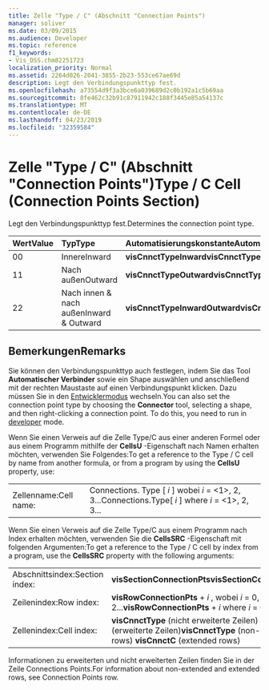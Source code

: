 ```yaml
---
title: Zelle "Type / C" (Abschnitt "Connection Points")
manager: soliver
ms.date: 03/09/2015
ms.audience: Developer
ms.topic: reference
f1_keywords:
- Vis_DSS.chm82251723
localization_priority: Normal
ms.assetid: 2264d026-2041-3855-2b23-553ce67ae69d
description: Legt den Verbindungspunkttyp fest.
ms.openlocfilehash: a73554d9f3a3bce6a039689d2c0b192a1c5b69aa
ms.sourcegitcommit: 8fe462c32b91c87911942c188f3445e85a54137c
ms.translationtype: MT
ms.contentlocale: de-DE
ms.lasthandoff: 04/23/2019
ms.locfileid: "32359584"
---
```

# <a name="type--c-cell-connection-points-section"></a><span data-ttu-id="56e29-103">Zelle "Type / C" (Abschnitt "Connection Points")</span><span class="sxs-lookup"><span data-stu-id="56e29-103">Type / C Cell (Connection Points Section)</span></span>

<span data-ttu-id="56e29-104">Legt den Verbindungspunkttyp fest.</span><span class="sxs-lookup"><span data-stu-id="56e29-104">Determines the connection point type.</span></span>
  
|<span data-ttu-id="56e29-105">**Wert**</span><span class="sxs-lookup"><span data-stu-id="56e29-105">**Value**</span></span>|<span data-ttu-id="56e29-106">**Typ**</span><span class="sxs-lookup"><span data-stu-id="56e29-106">**Type**</span></span>|<span data-ttu-id="56e29-107">**Automatisierungskonstante**</span><span class="sxs-lookup"><span data-stu-id="56e29-107">**Automation constant**</span></span>|
|:-----|:-----|:-----|
|<span data-ttu-id="56e29-108">0</span><span class="sxs-lookup"><span data-stu-id="56e29-108">0</span></span>  <br/> |<span data-ttu-id="56e29-109">Innere</span><span class="sxs-lookup"><span data-stu-id="56e29-109">Inward</span></span>  <br/> |<span data-ttu-id="56e29-110">**visCnnctTypeInward**</span><span class="sxs-lookup"><span data-stu-id="56e29-110">**visCnnctTypeInward**</span></span> <br/> |
|<span data-ttu-id="56e29-111">1</span><span class="sxs-lookup"><span data-stu-id="56e29-111">1</span></span>  <br/> |<span data-ttu-id="56e29-112">Nach außen</span><span class="sxs-lookup"><span data-stu-id="56e29-112">Outward</span></span>  <br/> |<span data-ttu-id="56e29-113">**visCnnctTypeOutward**</span><span class="sxs-lookup"><span data-stu-id="56e29-113">**visCnnctTypeOutward**</span></span> <br/> |
|<span data-ttu-id="56e29-114">2</span><span class="sxs-lookup"><span data-stu-id="56e29-114">2</span></span>  <br/> |<span data-ttu-id="56e29-115">Nach innen &amp; nach außen</span><span class="sxs-lookup"><span data-stu-id="56e29-115">Inward &amp; Outward</span></span>  <br/> |<span data-ttu-id="56e29-116">**visCnnctTypeInwardOutward**</span><span class="sxs-lookup"><span data-stu-id="56e29-116">**visCnnctTypeInwardOutward**</span></span> <br/> |
   
## <a name="remarks"></a><span data-ttu-id="56e29-117">Bemerkungen</span><span class="sxs-lookup"><span data-stu-id="56e29-117">Remarks</span></span>

<span data-ttu-id="56e29-p101">Sie können den Verbindungspunkttyp auch festlegen, indem Sie das Tool **Automatischer Verbinder** sowie ein Shape auswählen und anschließend mit der rechten Maustaste auf einen Verbindungspunkt klicken. Dazu müssen Sie in den [Entwicklermodus](run-in-developer-mode-display-the-developer-tab.md) wechseln.</span><span class="sxs-lookup"><span data-stu-id="56e29-p101">You can also set the connection point type by choosing the **Connector** tool, selecting a shape, and then right-clicking a connection point. To do this, you need to run in [developer](run-in-developer-mode-display-the-developer-tab.md) mode.</span></span> 
  
<span data-ttu-id="56e29-120">Wenn Sie einen Verweis auf die Zelle Type/C aus einer anderen Formel oder aus einem Programm mithilfe der **CellsU** -Eigenschaft nach Namen erhalten möchten, verwenden Sie Folgendes:</span><span class="sxs-lookup"><span data-stu-id="56e29-120">To get a reference to the Type / C cell by name from another formula, or from a program by using the **CellsU** property, use:</span></span> 
  
|||
|:-----|:-----|
|<span data-ttu-id="56e29-121">Zellenname:</span><span class="sxs-lookup"><span data-stu-id="56e29-121">Cell name:</span></span>  <br/> |<span data-ttu-id="56e29-122">Connections. Type [ *i* ] wobei *i* = <1>, 2, 3...</span><span class="sxs-lookup"><span data-stu-id="56e29-122">Connections.Type[  *i*  ]            where  *i*  = <1>, 2, 3...</span></span>  <br/> |
   
<span data-ttu-id="56e29-123">Wenn Sie einen Verweis auf die Zelle Type/C aus einem Programm nach Index erhalten möchten, verwenden Sie die **CellsSRC** -Eigenschaft mit folgenden Argumenten:</span><span class="sxs-lookup"><span data-stu-id="56e29-123">To get a reference to the Type / C cell by index from a program, use the **CellsSRC** property with the following arguments:</span></span> 
  
|||
|:-----|:-----|
|<span data-ttu-id="56e29-124">Abschnittsindex:</span><span class="sxs-lookup"><span data-stu-id="56e29-124">Section index:</span></span>  <br/> |<span data-ttu-id="56e29-125">**visSectionConnectionPts**</span><span class="sxs-lookup"><span data-stu-id="56e29-125">**visSectionConnectionPts**</span></span> <br/> |
|<span data-ttu-id="56e29-126">Zeilenindex:</span><span class="sxs-lookup"><span data-stu-id="56e29-126">Row index:</span></span>  <br/> |<span data-ttu-id="56e29-127">**visRowConnectionPts** +  *i* , wobei *i* = 0, 1, 2...</span><span class="sxs-lookup"><span data-stu-id="56e29-127">**visRowConnectionPts** +  *i*  where  *i*  = 0, 1, 2...</span></span>  <br/> |
|<span data-ttu-id="56e29-128">Zellenindex:</span><span class="sxs-lookup"><span data-stu-id="56e29-128">Cell index:</span></span>  <br/> |<span data-ttu-id="56e29-129">**visCnnctType** (nicht erweiterte Zeilen) **visCnnctC** (erweiterte Zeilen)</span><span class="sxs-lookup"><span data-stu-id="56e29-129">**visCnnctType** (non-extended rows) **visCnnctC** (extended rows)</span></span>  <br/> |
   
<span data-ttu-id="56e29-130">Informationen zu erweiterten und nicht erweiterten Zeilen finden Sie in der Zeile Connections Points.</span><span class="sxs-lookup"><span data-stu-id="56e29-130">For information about non-extended and extended rows, see Connection Points row.</span></span>
  

